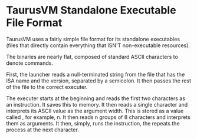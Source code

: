 # TaurusVM Standalone Executable File Format
TaurusVM uses a fairly simple file format for its standalone executables (files that directly contain everything that ISN'T non-executable resources).

The binaries are nearly flat, composed of standard ASCII characters to denote commands. 

First, the launcher reads a null-terminated string from the file that has the ISA name and the version, separated by a semicolon. It then passes the rest of the file to the correct executer.
 
The executer starts at the beginning and reads the first two characters as an instruction. It saves this to memory. It then reads a single character and interprets its ASCII value as the argument width. This is stored as a value called , for example, n. It then reads n groups of 8 characters and interprets them as arguments. It then, simply, runs the instruction, the repeats the process at the next character.